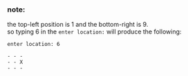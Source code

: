 ### note:
the top-left position is 1 and the bottom-right is 9.  
so typing 6 in the `enter location:` will produce the following:
```
enter location: 6

- - -
- - X
- - -
```
